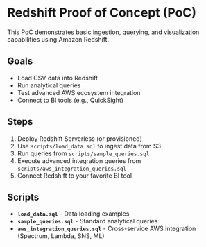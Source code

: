 # Redshift Proof of Concept (PoC)

This PoC demonstrates basic ingestion, querying, and visualization capabilities using Amazon Redshift.

## Goals
- Load CSV data into Redshift
- Run analytical queries
- Test advanced AWS ecosystem integration
- Connect to BI tools (e.g., QuickSight)

## Steps
1. Deploy Redshift Serverless (or provisioned)
2. Use `scripts/load_data.sql` to ingest data from S3
3. Run queries from `scripts/sample_queries.sql`
4. Execute advanced integration queries from `scripts/aws_integration_queries.sql`
5. Connect Redshift to your favorite BI tool

## Scripts
- **`load_data.sql`** - Data loading examples
- **`sample_queries.sql`** - Standard analytical queries
- **`aws_integration_queries.sql`** - Cross-service AWS integration (Spectrum, Lambda, SNS, ML)

